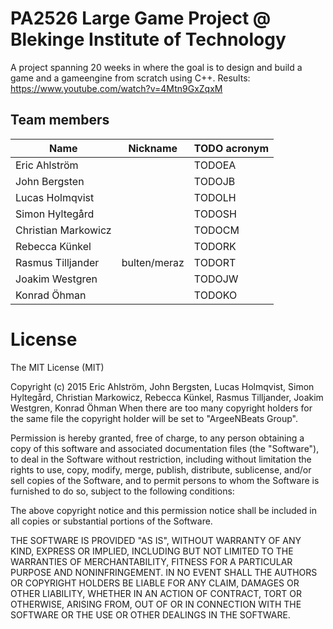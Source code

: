 PA2526 Large Game Project @ Blekinge Institute of Technology
==

A project spanning 20 weeks in where the goal is to design and build a game and a gameengine from scratch using C++.
Results: https://www.youtube.com/watch?v=4Mtn9GxZqxM

Team members
------------
|	Name				|	Nickname	|	TODO acronym	|
| --------------------- | ------------- | ----------------- |
| Eric Ahlström		    |				| TODOEA			|
| John Bergsten			|   			| TODOJB			|
| Lucas Holmqvist		| 	            | TODOLH			|
| Simon Hyltegård		| 		        | TODOSH			|
| Christian Markowicz   | 			    | TODOCM			|
| Rebecca Künkel		| 		        | TODORK			|
| Rasmus Tilljander 	| bulten/meraz	| TODORT			|
| Joakim Westgren   	|         		| TODOJW			|
| Konrad Öhman    		|				| TODOKO			|


License
=
The MIT License (MIT)

Copyright (c) 2015 Eric Ahlström, John Bergsten, Lucas Holmqvist, Simon Hyltegård, Christian Markowicz, Rebecca Künkel, Rasmus Tilljander, Joakim Westgren, Konrad Öhman
When there are too many copyright holders for the same file the copyright holder will be set to "ArgeeNBeats Group".

Permission is hereby granted, free of charge, to any person obtaining a copy
of this software and associated documentation files (the "Software"), to deal
in the Software without restriction, including without limitation the rights
to use, copy, modify, merge, publish, distribute, sublicense, and/or sell
copies of the Software, and to permit persons to whom the Software is
furnished to do so, subject to the following conditions:

The above copyright notice and this permission notice shall be included in all
copies or substantial portions of the Software.

THE SOFTWARE IS PROVIDED "AS IS", WITHOUT WARRANTY OF ANY KIND, EXPRESS OR
IMPLIED, INCLUDING BUT NOT LIMITED TO THE WARRANTIES OF MERCHANTABILITY,
FITNESS FOR A PARTICULAR PURPOSE AND NONINFRINGEMENT. IN NO EVENT SHALL THE
AUTHORS OR COPYRIGHT HOLDERS BE LIABLE FOR ANY CLAIM, DAMAGES OR OTHER
LIABILITY, WHETHER IN AN ACTION OF CONTRACT, TORT OR OTHERWISE, ARISING FROM,
OUT OF OR IN CONNECTION WITH THE SOFTWARE OR THE USE OR OTHER DEALINGS IN THE
SOFTWARE.
